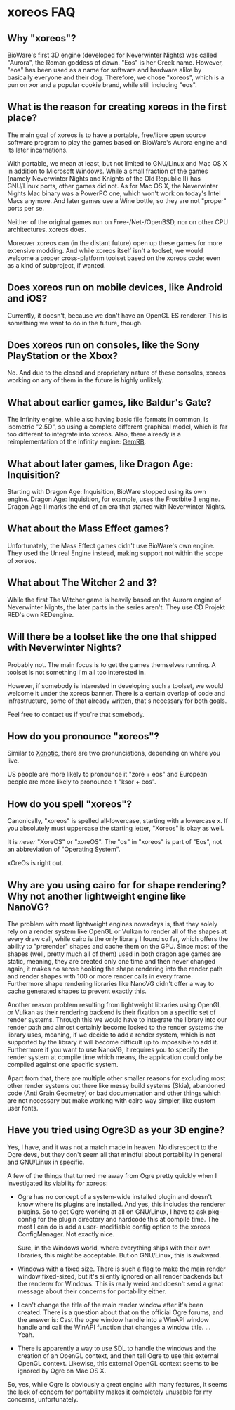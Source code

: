 xoreos FAQ
==========

Why "xoreos"?
-------------

BioWare's first 3D engine (developed for Neverwinter Nights) was called
"Aurora", the Roman goddess of dawn. "Eos" is her Greek name. However,
"eos" has been used as a name for software and hardware alike by basically
everyone and their dog. Therefore, we chose "xoreos", which is a pun on
xor and a popular cookie brand, while still including "eos".


What is the reason for creating xoreos in the first place?
----------------------------------------------------------

The main goal of xoreos is to have a portable, free/libre open source software
program to play the games based on BioWare's Aurora engine and its later
incarnations.

With portable, we mean at least, but not limited to GNU/Linux and Mac OS X in
addition to Microsoft Windows. While a small fraction of the games (namely
Neverwinter Nights and Knights of the Old Republic II) has GNU/Linux ports,
other games did not. As for Mac OS X, the Neverwinter Nights Mac binary was a
PowerPC one, which won't work on today's Intel Macs anymore. And later games
use a Wine bottle, so they are not "proper" ports per se.

Neither of the original games run on Free-/Net-/OpenBSD, nor on other CPU
architectures. xoreos does.

Moreover xoreos can (in the distant future) open up these games for more
extensive modding. And while xoreos itself isn't a toolset, we would welcome
a proper cross-platform toolset based on the xoreos code; even as a kind of
subproject, if wanted.


Does xoreos run on mobile devices, like Android and iOS?
--------------------------------------------------------

Currently, it doesn't, because we don't have an OpenGL ES renderer. This is
something we want to do in the future, though.


Does xoreos run on consoles, like the Sony PlayStation or the Xbox?
-------------------------------------------------------------------

No. And due to the closed and proprietary nature of these consoles, xoreos
working on any of them in the future is highly unlikely.


What about earlier games, like Baldur's Gate?
--------------------------------------------

The Infinity engine, while also having basic file formats in common, is
isometric "2.5D", so using a complete different graphical model, which is far
too different to integrate into xoreos.
Also, there already is a reimplementation of the Infinity engine: [GemRB](http://gemrb.sourceforge.net/).


What about later games, like Dragon Age: Inquisition?
-----------------------------------------------------

Starting with Dragon Age: Inquisition, BioWare stopped using its own engine.
Dragon Age: Inquisition, for example, uses the Frostbite 3 engine.
Dragon Age II marks the end of an era that started with Neverwinter Nights.


What about the Mass Effect games?
---------------------------------

Unfortunately, the Mass Effect games didn't use BioWare's own engine.
They used the Unreal Engine instead, making support not within the
scope of xoreos.


What about The Witcher 2 and 3?
-------------------------------

While the first The Witcher game is heavily based on the Aurora engine of
Neverwinter Nights, the later parts in the series aren't. They use CD Projekt
RED's own REDengine.


Will there be a toolset like the one that shipped with Neverwinter Nights?
--------------------------------------------------------------------------

Probably not. The main focus is to get the games themselves running.
A toolset is not something I'm all too interested in.

However, if somebody is interested in developing such a toolset, we would
welcome it under the xoreos banner. There is a certain overlap of code and
infrastructure, some of that already written, that's necessary for both goals.

Feel free to contact us if you're that somebody.


How do you pronounce "xoreos"?
------------------------------

Similar to [Xonotic](http://www.xonotic.org/), there are two pronunciations,
depending on where you live.

US people are more likely to pronounce it "zore + eos" and European people
are more likely to pronounce it "ksor + eos".


How do you spell "xoreos"?
--------------------------

Canonically, "xoreos" is spelled all-lowercase, starting with a lowercase x.
If you absolutely must uppercase the starting letter, "Xoreos" is okay as well.

It is *never* "XoreOS" or "xoreOS". The "os" in "xoreos" is part of "Eos",
not an abbreviation of "Operating System".

xOreOs is right out.


Why are you using cairo for for shape rendering? Why not another lightweight engine like NanoVG?
------------------------------------------------------------------------------------------------

The problem with most lightweight engines nowadays is, that they solely rely on
a render system like OpenGL or Vulkan to render all of the shapes at every draw
call, while cairo is the only library I found so far, which offers the ability
to "prerender" shapes and cache them on the GPU. Since most of the shapes (well,
pretty much all of them) used in both dragon age games are static, meaning, they
are created only one time and then never changed again, it makes no sense
hooking the shape rendering into the render path and render shapes with 100 or
more render calls in every frame. Furthermore shape rendering libraries like
NanoVG didn't offer a way to cache generated shapes to prevent exactly this.

Another reason problem resulting from lightweight libraries using OpenGL or
Vulkan as their rendering backend is their fixation on a specific set of render
systems. Through this we would have to integrate the library into our render
path and almost certainly become locked to the render systems the library uses,
meaning, if we decide to add a render system, which is not supported by the
library it will become difficult up to impossible to add it. Furthermore if you
want to use NanoVG, it requires you to specify the render system at compile time
which means, the application could only be compiled against one specific system.

Apart from that, there are multiple other smaller reasons for excluding most
other render systems out there like messy build systems (Skia), abandoned code
(Anti Grain Geometry) or bad documentation and other things which are not
necessary but make working with cairo way simpler, like custom user fonts.


Have you tried using Ogre3D as your 3D engine?
----------------------------------------------

Yes, I have, and it was not a match made in heaven.
No disrespect to the Ogre devs, but they don't seem all that mindful about
portability in general and GNU/Linux in specific.

A few of the things that turned me away from Ogre pretty quickly when I
investigated its viability for xoreos:

- Ogre has no concept of a system-wide installed plugin and doesn't know where
  its plugins are installed. And yes, this includes the renderer plugins. So to
  get Ogre working at all on GNU/Linux, I have to ask pkg-config for the plugin
  directory and hardcode this at compile time. The most I can do is add a user-
  modifiable config option to the xoreos ConfigManager. Not exactly nice.

  Sure, in the Windows world, where everything ships with their own libraries,
  this might be acceptable. But on GNU/Linux, this is awkward.

- Windows with a fixed size. There is such a flag to make the main render window
  fixed-sized, but it's silently ignored on all render backends but the renderer
  for Windows. This is really weird and doesn't send a great message about
  their concerns for portability either.

- I can't change the title of the main render window after it's been created.
  There is a question about that on the official Ogre forums, and the answer is:
  Cast the ogre window handle into a WinAPI window handle and call the WinAPI
  function that changes a window title. ... Yeah.

- There is apparently a way to use SDL to handle the windows and the creation
  of an OpenGL context, and then tell Ogre to use this external OpenGL context.
  Likewise, this external OpenGL context seems to be ignored by Ogre on Mac
  OS X.

So, yes, while Ogre is obviously a great engine with many features, it seems the
lack of concern for portability makes it completely unusable for my concerns,
unfortunately.
